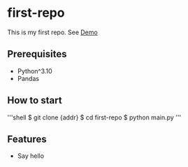 # first-repo

This is my first repo.
See [Demo](https://github.com/imeanseo/first-repo#)

## Prerequisites

- Python^3.10
- Pandas

## How to start

'''shell
$ git clone {addr}
$ cd first-repo
$ python main.py
'''

## Features

- Say hello


